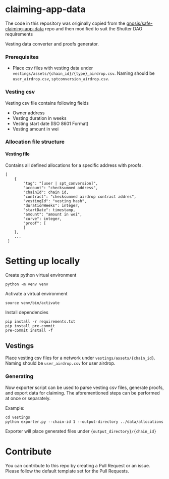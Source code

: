 # claiming-app-data
The code in this repository was originally copied from the [gnosis/safe-claiming-app-data](
https://github.com/safe-global/claiming-app-data/
) repo and then modified to suit the Shutter DAO requirements

Vesting data converter and proofs generator.


### Prerequisites

- Place csv files with vesting data under `vestings/assets/{chain_id}/{type}_airdrop.csv`.
Naming should be `user_airdrop.csv`, `sptconversion_airdrop.csv`.

### Vesting csv
Vesting csv file contains following fields

 - Owner address
 - Vesting duration in weeks
 - Vesting start date (ISO 8601 Format)
 - Vesting amount in wei

### Allocation file structure

#### Vesting file 
Contains all defined allocations for a specific address with proofs.
```
[
    {
        "tag": "[user | spt_conversion]",
        "account": "checksummed address",
        "chainId": chain id,
        "contract": "checksummed airdrop contract addres",
        "vestingId": "vesting hash",
        "durationWeeks": integer,
        "startDate": timestamp,
        "amount": "amount in wei",
        "curve": integer,
        "proof": [
        ]
    },
    ...
 ]
```


# Setting up locally
Create python virtual environment
```
python -m venv venv
```
Activate a virtual environment
```
source venv/bin/activate
```
Install dependencies
```
pip install -r requirements.txt
pip install pre-commit
pre-commit install -f
```

## Vestings

Place vesting csv files for a network under `vestings/assets/{chain_id}`.
Naming should be `user_airdrop.csv` for user airdrop.

### Generating

Now exporter script can be used to parse vesting csv files, generate proofs, and export data for claiming. The aforementioned steps can be performed at once or separately.

Example:
```
cd vestings
python exporter.py --chain-id 1 --output-directory ../data/allocations
```

Exporter will place generated files under `{output_directory}/{chain_id}`


# Contribute
You can contribute to this repo by creating a Pull Request or an issue. Please follow the default template set for the Pull Requests.
